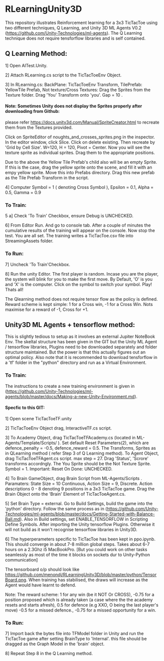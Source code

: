 # RLearningUnity3D

This repository illustrates Reinforcement learning for a 3x3 TicTacToe using two different techniques, Q Learning, and  Unity 3D ML Agents V0.2 (https://github.com/Unity-Technologies/ml-agents). The Q Learning technique does not require tensforflow libraries and is self contained.

## Q Learning Method:
1] Open AITest.Unity. 

2] Attach RLearning.cs script to the TicTacToeEnv Object. 

3] In RLearning.cs: BackPlane: TicTacToeEnv Transform, TilePrefab: YellowTile Prefab, Not texture/Cross Textures: Drag the Sprites from the Texture folder. Drag 'You' Transform onto 'you'. Gap = 10 . 
#### Note: Sometimes Unity does not display the Sprites properly after downloading from Github:
please refer https://docs.unity3d.com/Manual/SpriteCreator.html to recreate them from the Textures provided. 

Click on SpriteEditor of noughts_and_crosses_sprites.png in the inspector. In the editor window, click Slice. Click on delete existing. Then recreate by 'Grid by Cell Size'. W=120, H = 120, Pivot = Center. Now you will see the texture sprite as individual sprites. Drag them to the appropriate positions.  


Due to the above the Yellow Tile Prefab's child also will be an empty Sprite. If this is the case, drag the yellow sprite onto the scene, and fill it with an empy yellow sprite. Move this into Prefabs directory. Drag this new prefab as the Tile Prefab Transform in the script.


4] Computer Symbol = 1 ( denoting Cross Symbol ), Epsilon = 0.1, Alpha = 0.5, Gamma = 0.9

### To Train:
5 a] Check 'To Train' Checkbox, ensure Debug is UNCHECKED.

6] From Editor Run. And go to console tab. After a couple of minutes the cumulative results of the training will appear on the console. Now stop the test. You are all set. The training writes a TicTacToe.csv file into StreamingAssets folder.


### To Run:
7] Uncheck 'To Train'Checkbox.

8] Run the unity Editor. The first player is random. Incase you are the player, the system will blink for you to make the first move. By Default, 'O' is you and 'X' is the computer. Click on the symbol to switch your symbol. Play! Thats all!


The Qlearning method does not require tensor flow as the policy is defined.
Reward scheme is kept simple: 1 for a Cross win, -1 for a Cross Win. Nots maximise for a reward of -1, Cross for +1.

## Unity3D ML Agents + tensorflow method:
This is slightly tedious to setup as it involves an external Jupiter NoteBook Env. The skeltal structure has been given in the GIT but the Unity ML Agent / tensorflow libraries, Plugins need to be downloaded separately and folder structure maintained. But the power is that this actually figures out an optimal policy. Also note that it is recommended to download tensforflow in a 'tf' folder in the "python" directory  and run as a Virtual Environment. 

### To Train:
The instructions to create a new training environment is given in (https://github.com/Unity-Technologies/ml-agents/blob/master/docs/Making-a-new-Unity-Environment.md). 

#### Specfic to this GIT:

1] Open scene TicTacToeTF.unity

2] TicTacToeEnv Object drag, InteractiveTF.cs script.

3] To Academy Object, drag TicTacToeTFAcademy.cs (located in ML-Agents/Template/Scripts/ ). Set default Reset Parameters(2), which are defence_penalty = -0.5, defence_reward = 0.5. The Transforms, Sprites as in QLearning method ( refer Step 3 of Q Learning method). To Agent Object, drag TicTacToeTFAgent.cs script. max step = 27. Drag 'Status', 'Scrore' transforms accordngly. The You Sprite should be the Not Texture Sprite. Symbol = 1. Important: Reset On Done: UNCHECKED.

4] To Brain GameObject, drag Brain Script from ML-Agents/Scripts . Paramaters: State Size = 10 Continuous, Action Size = 9, Discrete. Action descriptions 0 - 8 denoting 9 positions in a 3x3 TicTacToe game. Drag the Brain Object onto the 'Brain' Element of TicTacToeAgent.cs. 

5] Set Brain Type = external. Go to Build Settings, build the game into the 'python' directory. Follow the same process as in (https://github.com/Unity-Technologies/ml-agents/blob/master/docs/Getting-Started-with-Balance-Ball.md). Also in Build settings, set ENABLE_TENSORFLOW in Scripting Define Symbols. After importing the Unity tensorflow Plugins. Otherwise it will not build as it won't recognise tensorflow libraries in Unity3D.

6] The hyperperameters specific to TicTacToe has been kept in ppo.ipynb. This should converge in about 7-8 million global steps. Takes about 6-7 hours on a 2.3Ghz i5 MacBookPro. [But you could work on other tasks seamlessly as most of the time it blocks on sockets dur to Unity-Python communication]

The tensorboard o/p should look like https://github.com/menondj/RLearningUnity3D/blob/master/python/TensorBoard.png. When training has stabilised, the draws will increase as the Agent would have learnt to defend.

Note: The reward scheme: 1 for any win (be it NOT Or CROSS), -0.75 for a position proposed which is already taken (a case where the the academy resets and starts afresh), 0.5 for defence (e.g XXO, O being the last player's move) -0.5 for a missed defence., -0.75 for a missed opportunity for a win.


### To Run:
7] Import back the bytes file into TFModel folder in Unity and run the TicTacToe game after setting BrainType to 'Internal'. this file should be dragged as the Graph Model in the 'brain' object. 

8] Repeat Step 8 in the Q Learning method. 










